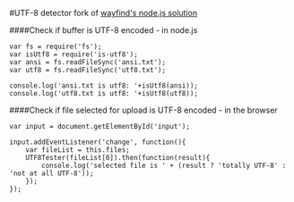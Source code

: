 #UTF-8 detector
fork of [wayfind's node.js solution](https://github.com/wayfind/is-utf8)

####Check if buffer is UTF-8 encoded - in node.js

    var fs = require('fs');
    var isUtf8 = require('is-utf8');
    var ansi = fs.readFileSync('ansi.txt');
    var utf8 = fs.readFileSync('utf8.txt');
    
    console.log('ansi.txt is utf8: '+isUtf8(ansi));
    console.log('utf8.txt is utf8: '+isUtf8(utf8));
    
####Check if file selected for upload is UTF-8 encoded - in the browser

    var input = document.getElementById('input');

    input.addEventListener('change', function(){
        var fileList = this.files;
        UTF8Tester(fileList[0]).then(function(result){
            console.log('selected file is ' + (result ? 'totally UTF-8' : 'not at all UTF-8'));
        });
    });
